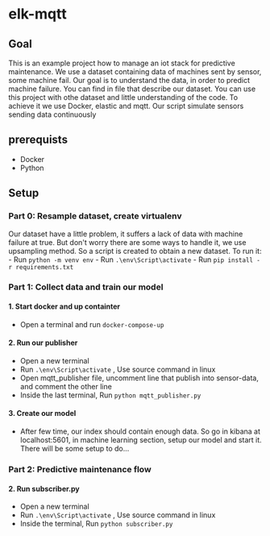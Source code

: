 # elk-mqtt
## Goal

This is an example project how to manage an iot stack for predictive maintenance. We use a dataset containing data of machines sent by sensor, some machine fail. Our goal is to understand the data, in order to predict machine failure.
You can find in file that describe our dataset.
You can use this project with othe dataset and little understanding of the code.
To achieve it we use Docker, elastic and mqtt. Our script simulate sensors sending data continuously

## prerequists

- Docker
- Python

## Setup

  ### Part 0: Resample dataset, create virtualenv
  
  Our dataset have a little problem, it suffers a lack of data with machine failure at true. But don't worry there are some ways to handle it, we use upsampling method.
  So a script is created to obtain a new dataset. To run it:
    - Run `python -m venv env`
    - Run `.\env\Script\activate`
    - Run `pip install -r requirements.txt`
    

    
  ### Part 1: Collect data and train our model
  
  #### 1. Start docker and up containter
  - Open a terminal and run `docker-compose-up`

  #### 2. Run our publisher
  - Open a new terminal
  - Run `.\env\Script\activate` , Use source command in linux
  - Open mqtt_publisher file, uncomment line that publish into sensor-data, and comment the other line
  - Inside the last terminal, Run `python mqtt_publisher.py`

  #### 3. Create our model
  - After few time, our index should contain enough data. So go in kibana at localhost:5601, in machine learning section, setup our model and start it. There will be some setup to do...


  ### Part 2: Predictive maintenance flow
    
  #### 2. Run subscriber.py
  - Open a new terminal
  - Run `.\env\Script\activate` , Use source command in linux
  - Inside the terminal, Run `python subscriber.py`
    
    
